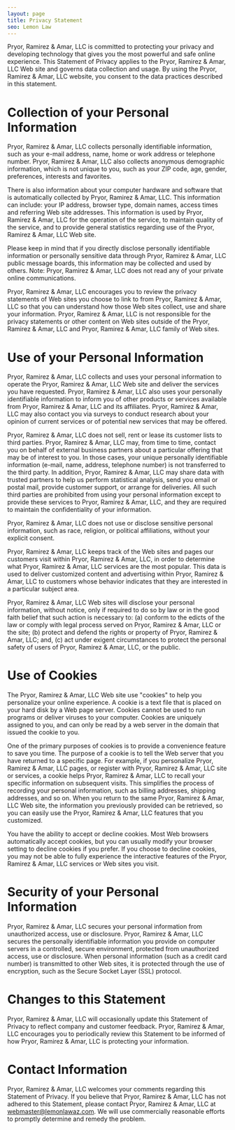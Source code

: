 ```yaml
---
layout: page
title: Privacy Statement
seo: Lemon Law
---
```


Pryor, Ramirez & Amar, LLC is committed to protecting your privacy and developing technology that gives you the most powerful and safe online experience. This Statement of Privacy applies to the Pryor, Ramirez & Amar, LLC Web site and governs data collection and usage. By using the Pryor, Ramirez & Amar, LLC website, you consent to the data practices described in this statement.

# Collection of your Personal Information

Pryor, Ramirez & Amar, LLC collects personally identifiable information, such as your e-mail address, name, home or work address or telephone number. Pryor, Ramirez & Amar, LLC also collects anonymous demographic information, which is not unique to you, such as your ZIP code, age, gender, preferences, interests and favorites.

There is also information about your computer hardware and software that is automatically collected by Pryor, Ramirez & Amar, LLC. This information can include: your IP address, browser type, domain names, access times and referring Web site addresses. This information is used by Pryor, Ramirez & Amar, LLC for the operation of the service, to maintain quality of the service, and to provide general statistics regarding use of the Pryor, Ramirez & Amar, LLC Web site.

Please keep in mind that if you directly disclose personally identifiable information or personally sensitive data through Pryor, Ramirez & Amar, LLC public message boards, this information may be collected and used by others. Note: Pryor, Ramirez & Amar, LLC does not read any of your private online communications.

Pryor, Ramirez & Amar, LLC encourages you to review the privacy statements of Web sites you choose to link to from Pryor, Ramirez & Amar, LLC so that you can understand how those Web sites collect, use and share your information. Pryor, Ramirez & Amar, LLC is not responsible for the privacy statements or other content on Web sites outside of the Pryor, Ramirez & Amar, LLC and Pryor, Ramirez & Amar, LLC family of Web sites.

# Use of your Personal Information

Pryor, Ramirez & Amar, LLC collects and uses your personal information to operate the Pryor, Ramirez & Amar, LLC Web site and deliver the services you have requested. Pryor, Ramirez & Amar, LLC also uses your personally identifiable information to inform you of other products or services available from Pryor, Ramirez & Amar, LLC and its affiliates. Pryor, Ramirez & Amar, LLC may also contact you via surveys to conduct research about your opinion of current services or of potential new services that may be offered.

Pryor, Ramirez & Amar, LLC does not sell, rent or lease its customer lists to third parties. Pryor, Ramirez & Amar, LLC may, from time to time, contact you on behalf of external business partners about a particular offering that may be of interest to you. In those cases, your unique personally identifiable information (e-mail, name, address, telephone number) is not transferred to the third party. In addition, Pryor, Ramirez & Amar, LLC may share data with trusted partners to help us perform statistical analysis, send you email or postal mail, provide customer support, or arrange for deliveries. All such third parties are prohibited from using your personal information except to provide these services to Pryor, Ramirez & Amar, LLC, and they are required to maintain the confidentiality of your information.

Pryor, Ramirez & Amar, LLC does not use or disclose sensitive personal information, such as race, religion, or political affiliations, without your explicit consent.

Pryor, Ramirez & Amar, LLC keeps track of the Web sites and pages our customers visit within Pryor, Ramirez & Amar, LLC, in order to determine what Pryor, Ramirez & Amar, LLC services are the most popular. This data is used to deliver customized content and advertising within Pryor, Ramirez & Amar, LLC to customers whose behavior indicates that they are interested in a particular subject area.

Pryor, Ramirez & Amar, LLC Web sites will disclose your personal information, without notice, only if required to do so by law or in the good faith belief that such action is necessary to: (a) conform to the edicts of the law or comply with legal process served on Pryor, Ramirez & Amar, LLC or the site; (b) protect and defend the rights or property of Pryor, Ramirez & Amar, LLC; and, (c) act under exigent circumstances to protect the personal safety of users of Pryor, Ramirez & Amar, LLC, or the public.

# Use of Cookies

The Pryor, Ramirez & Amar, LLC Web site use "cookies" to help you personalize your online experience. A cookie is a text file that is placed on your hard disk by a Web page server. Cookies cannot be used to run programs or deliver viruses to your computer. Cookies are uniquely assigned to you, and can only be read by a web server in the domain that issued the cookie to you.

One of the primary purposes of cookies is to provide a convenience feature to save you time. The purpose of a cookie is to tell the Web server that you have returned to a specific page. For example, if you personalize Pryor, Ramirez & Amar, LLC pages, or register with Pryor, Ramirez & Amar, LLC site or services, a cookie helps Pryor, Ramirez & Amar, LLC to recall your specific information on subsequent visits. This simplifies the process of recording your personal information, such as billing addresses, shipping addresses, and so on. When you return to the same Pryor, Ramirez & Amar, LLC Web site, the information you previously provided can be retrieved, so you can easily use the Pryor, Ramirez & Amar, LLC features that you customized.

You have the ability to accept or decline cookies. Most Web browsers automatically accept cookies, but you can usually modify your browser setting to decline cookies if you prefer. If you choose to decline cookies, you may not be able to fully experience the interactive features of the Pryor, Ramirez & Amar, LLC services or Web sites you visit.

# Security of your Personal Information

Pryor, Ramirez & Amar, LLC secures your personal information from unauthorized access, use or disclosure. Pryor, Ramirez & Amar, LLC secures the personally identifiable information you provide on computer servers in a controlled, secure environment, protected from unauthorized access, use or disclosure. When personal information (such as a credit card number) is transmitted to other Web sites, it is protected through the use of encryption, such as the Secure Socket Layer (SSL) protocol.

# Changes to this Statement

Pryor, Ramirez & Amar, LLC will occasionally update this Statement of Privacy to reflect company and customer feedback. Pryor, Ramirez & Amar, LLC encourages you to periodically review this Statement to be informed of how Pryor, Ramirez & Amar, LLC is protecting your information.

# Contact Information

Pryor, Ramirez & Amar, LLC welcomes your comments regarding this Statement of Privacy. If you believe that Pryor, Ramirez & Amar, LLC has not adhered to this Statement, please contact Pryor, Ramirez & Amar, LLC at webmaster@lemonlawaz.com. We will use commercially reasonable efforts to promptly determine and remedy the problem.